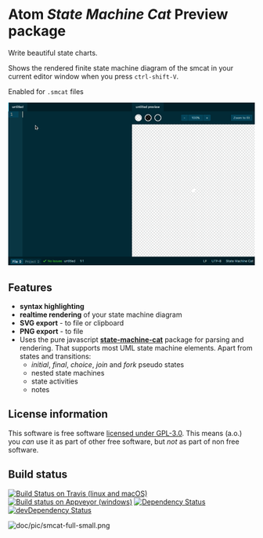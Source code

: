 # Atom _State Machine Cat_ Preview package

Write beautiful state charts.

Shows the rendered finite state machine diagram of the smcat in your current editor window when you press `ctrl-shift-V`.

Enabled for `.smcat` files

![animated gif demoing live preview of a simple state chart](https://raw.githubusercontent.com/sverweij/atom-state-machine-cat-preview/master/assets/atom-state-machine-cat-preview.gif)

## Features
- **syntax highlighting**
- **realtime rendering** of your state machine diagram
- **SVG export** - to file or clipboard
- **PNG export** - to file
- Uses the pure javascript **[state-machine-cat](https://gitlab.com/sverweij/state-machine-cat)** package for parsing and rendering. That supports most UML state machine elements. Apart from states and transitions:
  - _initial_, _final_, _choice_, _join_ and _fork_ pseudo states
  - nested state machines
  - state activities
  - notes

## License information
This software is free software [licensed under GPL-3.0](LICENSE.md). This means (a.o.) you _can_ use
it as part of other free software, but _not_ as part of non free software.

## Build status
[![Build Status on Travis (linux and macOS)](https://travis-ci.org/sverweij/atom-state-machine-cat-preview.svg?branch=master)](https://travis-ci.org/sverweij/atom-state-machine-cat-preview)
[![Build status on Appveyor (windows)](https://ci.appveyor.com/api/projects/status/4cx2of2rx0s4nxxb?svg=true)](https://ci.appveyor.com/project/sverweij/atom-state-machine-cat-preview)
[![Dependency Status](https://david-dm.org/sverweij/atom-state-machine-cat-preview.svg)](https://david-dm.org/sverweij/atom-state-machine-cat-preview)
[![devDependency Status](https://david-dm.org/sverweij/atom-state-machine-cat-preview/dev-status.svg)](https://david-dm.org/sverweij/atom-state-machine-cat-preview#info=devDependencies)

![doc/pic/smcat-full-small.png](https://gitlab.com/sverweij/state-machine-cat/raw/master/doc/pics/smcat-full-small.png)
